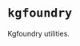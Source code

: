 # `kgfoundry`

Kgfoundry utilities.

<!-- START doctoc generated TOC please keep comment here to allow auto update -->
<!-- END doctoc generated TOC please keep comment here to allow auto update -->
<!-- agent:readme v1 sha:00d42020723b01e0bdbe530d959bc3f75350eb3f content:703ee5915896 -->
